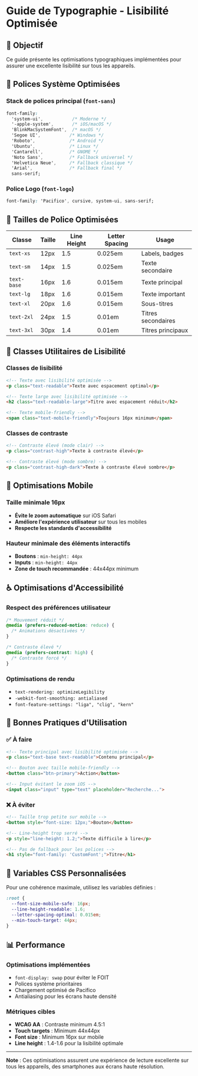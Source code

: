 # Guide de Typographie - Lisibilité Optimisée

## 🎯 **Objectif**
Ce guide présente les optimisations typographiques implémentées pour assurer une excellente lisibilité sur tous les appareils.

## 📱 **Polices Système Optimisées**

### Stack de polices principal (`font-sans`)
```css
font-family: 
  'system-ui',           /* Moderne */
  '-apple-system',       /* iOS/macOS */
  'BlinkMacSystemFont',  /* macOS */
  'Segoe UI',           /* Windows */
  'Roboto',             /* Android */
  'Ubuntu',             /* Linux */
  'Cantarell',          /* GNOME */
  'Noto Sans',          /* Fallback universel */
  'Helvetica Neue',     /* Fallback classique */
  'Arial',              /* Fallback final */
  sans-serif;
```

### Police Logo (`font-logo`)
```css
font-family: 'Pacifico', cursive, system-ui, sans-serif;
```

## 📐 **Tailles de Police Optimisées**

| Classe | Taille | Line Height | Letter Spacing | Usage |
|--------|--------|-------------|----------------|--------|
| `text-xs` | 12px | 1.5 | 0.025em | Labels, badges |
| `text-sm` | 14px | 1.5 | 0.025em | Texte secondaire |
| `text-base` | 16px | 1.6 | 0.015em | Texte principal |
| `text-lg` | 18px | 1.6 | 0.015em | Texte important |
| `text-xl` | 20px | 1.6 | 0.015em | Sous-titres |
| `text-2xl` | 24px | 1.5 | 0.01em | Titres secondaires |
| `text-3xl` | 30px | 1.4 | 0.01em | Titres principaux |

## 🎨 **Classes Utilitaires de Lisibilité**

### Classes de lisibilité
```html
<!-- Texte avec lisibilité optimisée -->
<p class="text-readable">Texte avec espacement optimal</p>

<!-- Texte large avec lisibilité optimisée -->
<h2 class="text-readable-large">Titre avec espacement réduit</h2>

<!-- Texte mobile-friendly -->
<span class="text-mobile-friendly">Toujours 16px minimum</span>
```

### Classes de contraste
```html
<!-- Contraste élevé (mode clair) -->
<p class="contrast-high">Texte à contraste élevé</p>

<!-- Contraste élevé (mode sombre) -->
<p class="contrast-high-dark">Texte à contraste élevé sombre</p>
```

## 📱 **Optimisations Mobile**

### Taille minimale 16px
- **Évite le zoom automatique** sur iOS Safari
- **Améliore l'expérience utilisateur** sur tous les mobiles
- **Respecte les standards d'accessibilité**

### Hauteur minimale des éléments interactifs
- **Boutons** : `min-height: 44px`
- **Inputs** : `min-height: 44px`
- **Zone de touch recommandée** : 44x44px minimum

## ♿ **Optimisations d'Accessibilité**

### Respect des préférences utilisateur
```css
/* Mouvement réduit */
@media (prefers-reduced-motion: reduce) {
  /* Animations désactivées */
}

/* Contraste élevé */
@media (prefers-contrast: high) {
  /* Contraste forcé */
}
```

### Optimisations de rendu
- `text-rendering: optimizeLegibility`
- `-webkit-font-smoothing: antialiased`
- `font-feature-settings: "liga", "clig", "kern"`

## 🎯 **Bonnes Pratiques d'Utilisation**

### ✅ **À faire**
```html
<!-- Texte principal avec lisibilité optimisée -->
<p class="text-base text-readable">Contenu principal</p>

<!-- Bouton avec taille mobile-friendly -->
<button class="btn-primary">Action</button>

<!-- Input évitant le zoom iOS -->
<input class="input" type="text" placeholder="Recherche...">
```

### ❌ **À éviter**
```html
<!-- Taille trop petite sur mobile -->
<button style="font-size: 12px;">Bouton</button>

<!-- Line-height trop serré -->
<p style="line-height: 1.2;">Texte difficile à lire</p>

<!-- Pas de fallback pour les polices -->
<h1 style="font-family: 'CustomFont';">Titre</h1>
```

## 🔧 **Variables CSS Personnalisées**

Pour une cohérence maximale, utilisez les variables définies :

```css
:root {
  --font-size-mobile-safe: 16px;
  --line-height-readable: 1.6;
  --letter-spacing-optimal: 0.015em;
  --min-touch-target: 44px;
}
```

## 📊 **Performance**

### Optimisations implémentées
- `font-display: swap` pour éviter le FOIT
- Polices système prioritaires
- Chargement optimisé de Pacifico
- Antialiasing pour les écrans haute densité

### Métriques cibles
- **WCAG AA** : Contraste minimum 4.5:1
- **Touch targets** : Minimum 44x44px
- **Font size** : Minimum 16px sur mobile
- **Line height** : 1.4-1.6 pour la lisibilité optimale

---

**Note** : Ces optimisations assurent une expérience de lecture excellente sur tous les appareils, des smartphones aux écrans haute résolution.
